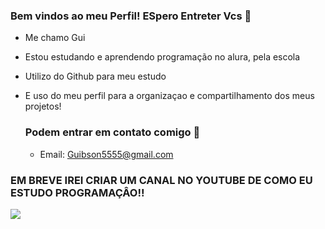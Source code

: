 ### Bem vindos ao meu Perfil! ESpero Entreter Vcs 🖤


- Me chamo Gui 
- Estou estudando e aprendendo programação no alura, pela escola
- Utilizo do Github para meu estudo
- E uso do meu perfil para a organizaçao e compartilhamento dos meus projetos!

  ###  Podem entrar em contato comigo 📧

  - Email: Guibson5555@gmail.com

 ### EM BREVE IREI CRIAR UM CANAL NO YOUTUBE DE COMO EU ESTUDO PROGRAMAÇÂO!!


![](https://media1.tenor.com/m/_nFOWznFpLsAAAAd/pain-sad.gif)
